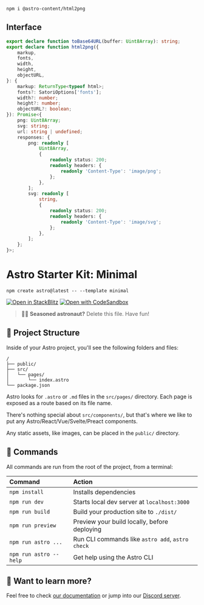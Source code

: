 ```
npm i @astro-content/html2png
```

## Interface

```ts
export declare function toBase64URL(buffer: Uint8Array): string;
export declare function html2png({
	markup,
	fonts,
	width,
	height,
	objectURL,
}: {
	markup: ReturnType<typeof html>;
	fonts?: SatoriOptions['fonts'];
	width?: number;
	height?: number;
	objectURL?: boolean;
}): Promise<{
	png: Uint8Array;
	svg: string;
	url: string | undefined;
	responses: {
		png: readonly [
			Uint8Array,
			{
				readonly status: 200;
				readonly headers: {
					readonly 'Content-Type': 'image/png';
				};
			},
		];
		svg: readonly [
			string,
			{
				readonly status: 200;
				readonly headers: {
					readonly 'Content-Type': 'image/svg';
				};
			},
		];
	};
}>;
```

# Astro Starter Kit: Minimal

```
npm create astro@latest -- --template minimal
```

[![Open in StackBlitz](https://developer.stackblitz.com/img/open_in_stackblitz.svg)](https://stackblitz.com/github/withastro/astro/tree/latest/examples/minimal)
[![Open with CodeSandbox](https://assets.codesandbox.io/github/button-edit-lime.svg)](https://codesandbox.io/s/github/withastro/astro/tree/latest/examples/minimal)

> 🧑‍🚀 **Seasoned astronaut?** Delete this file. Have fun!

## 🚀 Project Structure

Inside of your Astro project, you'll see the following folders and files:

```
/
├── public/
├── src/
│   └── pages/
│       └── index.astro
└── package.json
```

Astro looks for `.astro` or `.md` files in the `src/pages/` directory. Each page is exposed as a route based on its file name.

There's nothing special about `src/components/`, but that's where we like to put any Astro/React/Vue/Svelte/Preact components.

Any static assets, like images, can be placed in the `public/` directory.

## 🧞 Commands

All commands are run from the root of the project, from a terminal:

| Command                | Action                                           |
| :--------------------- | :----------------------------------------------- |
| `npm install`          | Installs dependencies                            |
| `npm run dev`          | Starts local dev server at `localhost:3000`      |
| `npm run build`        | Build your production site to `./dist/`          |
| `npm run preview`      | Preview your build locally, before deploying     |
| `npm run astro ...`    | Run CLI commands like `astro add`, `astro check` |
| `npm run astro --help` | Get help using the Astro CLI                     |

## 👀 Want to learn more?

Feel free to check [our documentation](https://docs.astro.build) or jump into our [Discord server](https://astro.build/chat).
